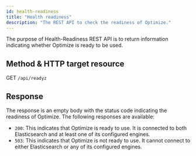```yaml
---
id: health-readiness
title: "Health readiness"
description: "The REST API to check the readiness of Optimize."
---
```


The purpose of Health-Readiness REST API is to return information indicating whether Optimize is ready to be used.

## Method & HTTP target resource

GET `/api/readyz`

## Response

The response is an empty body with the status code indicating the readiness of Optimize. The following responses are available:

- `200`: This indicates that Optimize is ready to use. It is connected to both Elasticsearch and at least one of its configured engines.
- `503`: This indicates that Optimize is not ready to use. It cannot connect to either Elasticsearch or any of its configured engines.

